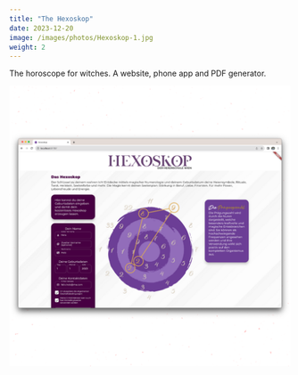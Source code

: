 ```yaml
---
title: "The Hexoskop"
date: 2023-12-20
image: /images/photos/Hexoskop-1.jpg
weight: 2
---
```

The horoscope for witches. A website, phone app and PDF generator.


![](/images/photos/Hexoskop-1.png)
